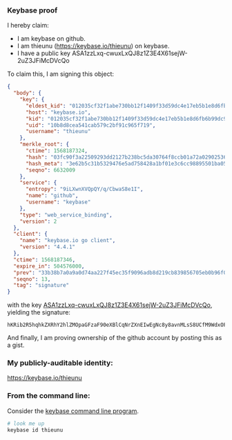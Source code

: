 ### Keybase proof

I hereby claim:

  * I am keybase on github.
  * I am thieunu (https://keybase.io/thieunu) on keybase.
  * I have a public key ASA1zzLxq-cwuxLxQJ8z1Z3E4X61sejW-2uZ3JFiMcDVcQo

To claim this, I am signing this object:

```json
{
  "body": {
    "key": {
      "eldest_kid": "012035cf32f1abe730bb12f1409f33d59dc4e17eb5b1e8d6fb6b99dc916231c0d5710a",
      "host": "keybase.io",
      "kid": "012035cf32f1abe730bb12f1409f33d59dc4e17eb5b1e8d6fb6b99dc916231c0d5710a",
      "uid": "10b8d8cea541cab579c2bf91c965f719",
      "username": "thieunu"
    },
    "merkle_root": {
      "ctime": 1568187324,
      "hash": "03fc90f3a22509293dd2127b238bc5da30764f8ccb01a72a0290253690bc3ff1bee5655d326a656ac630ee8775d184f974a0c83e23811aec8db7bcd7ed443e67",
      "hash_meta": "3e62b5c31b5329476e5ad758428a1bf01e3c6cc98895501ba05068c0a635ee81",
      "seqno": 6632009
    },
    "service": {
      "entropy": "9iLXwnXVQpQY/q/CbwaS8e1I",
      "name": "github",
      "username": "keybase"
    },
    "type": "web_service_binding",
    "version": 2
  },
  "client": {
    "name": "keybase.io go client",
    "version": "4.4.1"
  },
  "ctime": 1568187346,
  "expire_in": 504576000,
  "prev": "33b38b7a0a9a0d74aa227f45ec35f9096adb8d219cb839856705eb0b96f039a7",
  "seqno": 13,
  "tag": "signature"
}
```

with the key [ASA1zzLxq-cwuxLxQJ8z1Z3E4X61sejW-2uZ3JFiMcDVcQo](https://keybase.io/thieunu), yielding the signature:

```
hKRib2R5hqhkZXRhY2hlZMOpaGFzaF90eXBlCqNrZXnEIwEgNc8y8avnMLsS8UCfM9WdxOF+tbHo1vtrmdyRYjHA1XEKp3BheWxvYWTESpcCDcQgM7OLegqaDXSqIn9F7DX5CWrbjSGcuDmFZwXrC5bwOafEIEZXo0NV9HsoyC4Q2b0TcbEPwtIhaA/av1W76j+jrKQYAgHCo3NpZ8RAEYx6/MCy3HzRDBadtFoIPGh26lFR1N/rVTYl97FTR/oyrwZw/Zy/mfmn/V3ykAW70rT8KkST3Zg4OpcC/9RjAKhzaWdfdHlwZSCkaGFzaIKkdHlwZQildmFsdWXEIG+DVSPxNfjy5aQS2L7TTLlIRYh8sp5Qva+lTYC4hZVno3RhZ80CAqd2ZXJzaW9uAQ==

```

And finally, I am proving ownership of the github account by posting this as a gist.

### My publicly-auditable identity:

https://keybase.io/thieunu

### From the command line:

Consider the [keybase command line program](https://keybase.io/download).

```bash
# look me up
keybase id thieunu
```